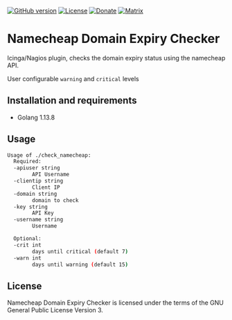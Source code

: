 [![GitHub version](https://img.shields.io/github/v/release/jeffalyanak/check_namecheap)](https://github.com/jeffalyanak/check_namecheap/releases/latest)
[![License](https://img.shields.io/github/license/jeffalyanak/check_namecheap)](https://github.com/jeffalyanak/check_namecheap/blob/master/LICENSE)
[![Donate](https://img.shields.io/badge/donate--green)](https://jeff.alyanak.ca/donate)
[![Matrix](https://img.shields.io/badge/chat--green)](https://matrix.to/#/#check_namecheap:social.rights.ninja)

# Namecheap Domain Expiry Checker

Icinga/Nagios plugin, checks the domain expiry status using the namecheap API.

User configurable `warning` and `critical` levels

## Installation and requirements

* Golang 1.13.8


## Usage

```bash
Usage of ./check_namecheap:
  Required:
  -apiuser string
        API Username
  -clientip string
        Client IP
  -domain string
        domain to check
  -key string
        API Key
  -username string
        Username

  Optional:
  -crit int
        days until critical (default 7)
  -warn int
        days until warning (default 15)
```

## License

Namecheap Domain Expiry Checker is licensed under the terms of the GNU General Public License Version 3.
